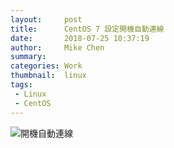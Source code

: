 ```yaml
---
layout:     post
title:      CentOS 7 設定開機自動連線
date:       2018-07-25 10:37:19
author:     Mike Chen
summary:    
categories: Work
thumbnail:  linux
tags:
 - Linux
 - CentOS
---
```


![開機自動連線](https://i.imgur.com/IS1Eeoa.jpg)